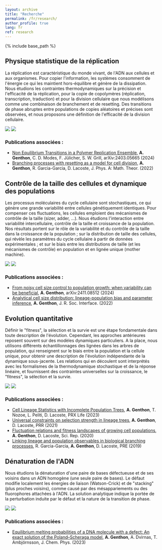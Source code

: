 ```yaml
---
layout: archive
title: "Recherche"
permalink: /fr/research/
author_profile: true
lang: fr
ref: research
---
```


{% include base_path %}


<h2> Physique statistique de la réplication </h2>

<p>
 <div class="row">
  <div class="column-left">

La réplication est caractéristique du monde vivant, de l'ADN aux cellules et aux organismes. Pour copier l'information, les systèmes consomment de l'énergie ce qui les maintient hors-équilibre et génère de la dissipation. Nous étudions les contraintes thermodynamiques sur la précision et l'efficacité de la réplication, pour la copie de copolymères (réplication, transcription, traduction) et pour la division cellulaire que nous modélisons comme une combinaison de branchement et de resetting. Des transitions de phase abruptes entre populations de copies aléatoires et précises sont observées, et nous proposons une définition de l'efficacité de la division cellulaire.

  </div>
  <div class="column-right">
    <img  src="{{"/images/replication_cartoon.svg"}}" class="dark--hidden" >
    <img  src="{{"/images/replication_cartoon_dark.svg"}}" class="light--hidden">
  </div>
 </div> 
</p>

<h3> Publications associées : </h3>

  <ul style="list-style-type:disc;">

   <li>
<a href="https://arxiv.org/abs/2403.05665">Non Equilibrium Transitions in a Polymer Replication Ensemble</a>,
<b>A. Genthon</b>, C. D. Modes, F. Jülicher, S. W. Grill, arXiv:2403.05665 (2024)
   </li>

   <li>
<a href="https://iopscience.iop.org/article/10.1088/1751-8121/ac491a">Branching processes with resetting as a model for cell division</a>,
<b>A. Genthon</b>, R. Garcia-Garcia, D. Lacoste, J. Phys. A: Math. Theor. (2022)
   </li>
  
  </ul>




<h2> Contrôle de la taille des cellules et dynamique des populations </h2>

<p>
 <div class="row">
  <div class="column-left">

Les processus moléculaires du cycle cellulaire sont stochastiques, ce qui génère une grande variabilité entre cellules génétiquement identiques. Pour compenser ces fluctuations, les cellules emploient des mécanismes de contrôle de la taille (sizer, adder, ...). Nous étudions l'interaction entre variabilité intercellulaire, contrôle de la taille et croissance de la population. Nos résultats portent sur le rôle de la variabilité et du contrôle de la taille dans la croissance de la population ; sur la distribution de taille des cellules, qui révèle les paramètres du cycle cellulaire à partir de données expérimentales ; et sur le biais entre les distributions de taille (et les mécanismes de contrôle) en population et en lignée unique (mother machine).


  </div>
  <div class="column-right">
    <img  src="{{"/images/pop_cell.svg"}}" class="dark--hidden" >
    <img  src="{{"/images/pop_cell_dark.svg"}}" class="light--hidden">
  </div>
 </div> 
</p>
<h3> Publications associées : </h3>

  <ul style="list-style-type:disc;">

   <li>
<a href="https://arxiv.org/abs/2411.08512">From noisy cell size control to population growth: when variability can be beneficial</a>,
<b>A. Genthon</b>, arXiv:2411.08512 (2024)
   </li>

   <li>
<a href="https://doi.org/10.1098/rsif.2022.0405">Analytical cell size distribution: lineage-population bias and parameter inference</a>,
<b>A. Genthon</b>, J. R. Soc. Interface. (2022)
   </li>
  
  </ul>





<h2> Evolution quantitative </h2>

<p>
 <div class="row">
  <div class="column-left">

Définir le "fitness", la sélection et la survie est une étape fondamentale dans toute description de l'évolution. Cependant, les approches antérieures reposent souvent sur des modèles dynamiques particuliers. A la place, nous utilisons différents échantillonnages des lignées dans les arbres de population, qui renseignent sur le biais entre la population et la cellule unique, pour obtenir une description de l'évolution indépendante de la dynamique sous-jacente. Les relations qui en découlent sont interprétés avec les formalismes de la thermodynamique stochastique et de la réponse linéaire, et fournissent des contraintes universelles sur la croissance, le "fitness", la sélection et la survie. 


  </div>
  <div class="column-right">
    <img  src="{{"/images/tree_art.svg"}}" class="dark--hidden" >
    <img  src="{{"/images/tree_art_dark.svg"}}" class="light--hidden">
  </div>
 </div> 
</p>

<h3> Publications associées : </h3>

  <ul style="list-style-type:disc;">

   <li>
<a href="https://link.aps.org/doi/10.1103/PRXLife.1.013014">Cell Lineage Statistics with Incomplete Population Trees</a>,
<b>A. Genthon</b>, T. Nozoe, L. Peliti, D. Lacoste, PRX Life (2023)
   </li>

   <li>
<a href="https://journals.aps.org/prresearch/abstract/10.1103/PhysRevResearch.3.023187">Universal constraints on selection strength in lineage trees</a>,
<b>A. Genthon</b>, D. Lacoste, PRR (2021)
   </li>
  
   <li>
<a href="https://www.nature.com/articles/s41598-020-68444-x">Fluctuation relations and fitness landscapes of growing cell populations</a>,
<b>A. Genthon</b>, D. Lacoste,
Sci. Rep. (2020) 
   </li>

   <li>
<a href="https://journals.aps.org/pre/abstract/10.1103/PhysRevE.99.042413">Linking lineage and population observables in biological branching processes</a>,
R. Garcia-Garcia, <b>A. Genthon</b>, D. Lacoste,
PRE (2019) 
   </li>
  </ul>








<h2> Dénaturation de l'ADN </h2>

<p>
 <div class="row">
  <div class="column-left">

Nous étudions la dénaturation d'une paire de bases défectueuse et de ses voisins dans un ADN homogène (une seule paire de bases). Le défaut modifie localement les énergies de liaison (Watson-Crick) et de "stacking" (plus proches voisins), comme causé par des mésappariements ou des fluorophores attachées à l'ADN. La solution analytique indique la portée de la perturbation induite par le défaut et la nature de la transition de phase.

  </div>
  <div class="column-right">
    <img  src="{{"/images/DNA_light.svg"}}" class="dark--hidden" >
    <img  src="{{"/images/DNA_light.svg"}}" class="light--hidden">
  </div>
 </div> 
</p>

<h3> Publications associées : </h3>

  <ul style="list-style-type:disc;">

   <li>
<a href="https://doi.org/10.1063/5.0168915">Equilibrium melting probabilities of a DNA molecule with a defect: An exact solution of the Poland–Scheraga model</a>,
<b>A. Genthon</b>, A. Dvirnas, T. Ambjörnsson, J. Chem. Phys. (2023)
   </li>

  </ul>




